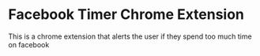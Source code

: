 # Facebook Timer Chrome Extension
This is a chrome extension that alerts the user if they spend too much time on facebook

